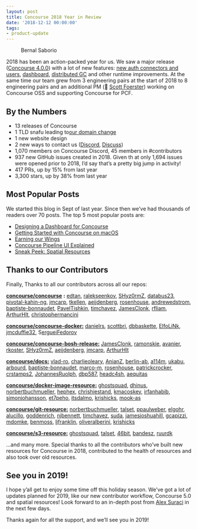 ```yaml
---
layout: post
title: Concourse 2018 Year in Review
date: '2018-12-12 00:00:00'
tags:
- product-update
---
```


<figure class="kg-card kg-image-card kg-card-hascaption"><img src=" __GHOST_URL__ /content/images/downloaded_images/Concourse-2018-Year-in-Review/1-pzx9yhOYi-XyEFUgqnxBfw.jpeg" class="kg-image" alt loading="lazy"><figcaption>Bernal Saborio</figcaption></figure>

2018 has been an action-packed year for us. We saw a major release ([Concourse 4.0.0](https://concourse-ci.org/download.html#v400)) with a lot of new features: [new auth connectors and users](https://medium.com/concourse-ci/oh-auth-f4fe68438171), [dashboard](https://medium.com/concourse-ci/designing-a-dashboard-for-concourse-fe2e03248751), [distributed GC](https://medium.com/concourse-ci/distributed-garbage-collection-ae3867ab5438) and other runtime improvements. At the same time our team grew from 3 engineering pairs at the start of 2018 to 8 engineering pairs and an additional PM (👋 [Scott Foerster](https://medium.com/u/86d0fa097bb9)) working on Concourse OSS and supporting Concourse for PCF.

## By the&nbsp;Numbers

- 13 releases of Concourse
- 1 TLD snafu leading to[our domain change](https://medium.com/concourse-ci/were-switchin-domains-5597dcd0b48b)
- 1 new website design
- 2 new ways to contact us ([Discord](https://discord.gg/MeRxXKW), [Discuss](https://discuss.concourse-ci.org/))
- 1,070 members on Concourse Discord, 45 members in #contributors
- 937 new GitHub issues created in 2018. Given th at only 1,694 issues were opened prior to 2018, I’d say that’s a pretty big jump in activity!
- 417 PRs, up by 15% from last year
- 3,300 stars, up by 38% from last year

## Most Popular&nbsp;Posts

We started this blog in Sept of last year. Since then we’ve had thousands of readers over 70 posts. The top 5 most popular posts are:

- [Designing a Dashboard for Concourse](https://medium.com/concourse-ci/designing-a-dashboard-for-concourse-fe2e03248751)
- [Getting Started with Concourse on macOS](https://medium.com/me/stats/post/fb3a49a8e6b4)
- [Earning our Wings](https://medium.com/me/stats/post/a0c307fa73e6)
- [Concourse Pipeline UI Explained](https://medium.com/concourse-ci/concourse-pipeline-ui-explained-87dfeea83553)
- [Sneak Peek: Spatial Resources](https://medium.com/concourse-ci/sneak-peek-spatial-resources-d0eed9bb3fa)

## Thanks to our Contributors

Finally, Thanks to all our contributors across all our repos:

[**concourse/concourse**](https://github.com/concourse/concourse/graphs/contributors?from=2018-01-01&to=2018-12-12&type=c) **:** [edtan](https://github.com/edtan), [ralekseenkov](https://github.com/ralekseenkov), [SHyz0rmZ](https://github.com/SHyx0rmZ), [databus23](https://github.com/databus23), [pivotal-kahin-ng](https://github.com/pivotal-kahin-ng), [jmcarp](https://github.com/jmcarp), [tkellen](https://github.com/tkellen), [aeijdenberg](https://github.com/aeijdenberg), [rosenhouse](https://github.com/rosenhouse), [andrewedstrom](https://github.com/andrewedstrom), [baptiste-bonnaudet](https://github.com/baptiste-bonnaudet), [PavelTishkin](http://PavelTishkin), [timchavez](https://github.com/timrchavez), [JamesClonk](https://github.com/JamesClonk), [rfliam](https://github.com/rfliam), [ArthurHlt](https://github.com/ArthurHlt), [christophermancini](https://github.com/christophermancini)

[**concourse/concourse-docker:**](https://github.com/concourse/concourse-docker/graphs/contributors?from=2018-01-01&to=2018-12-12&type=c) [danielrs](https://github.com/danielrs), [scottbri](https://github.com/scottbri), [dbbaskette](https://github.com/dbbaskette), [ElfoLiNk](https://github.com/ElfoLiNk), [jmcduffie32](https://github.com/jmcduffie32), S[ergueiFedorov](https://github.com/SergueiFedorov)

[**concourse/concourse-bosh-release:**](https://github.com/concourse/concourse-bosh-release/graphs/contributors?from=2018-01-01&to=2018-12-12&type=c) [JamesClonk](https://github.com/JamesClonk), [ramonskie](https://github.com/ramonskie), [avanier](https://github.com/avanier), [rkoster](https://github.com/rkoster), [SHyz0rmZ](https://github.com/SHyx0rmZ), [aeijdenberg](https://github.com/aeijdenberg), [jmcarp](https://github.com/jmcarp), [ArthurHlt](https://github.com/ArthurHlt)

[**concourse/docs:**](https://github.com/concourse/docs/graphs/contributors?from=2018-01-01&to=2018-12-12&type=c) [vlad-ro](https://github.com/vlad-ro), [charlieoleary](https://github.com/charlieoleary), [AnianZ](https://github.com/AnianZ), [berlin-ab](https://github.com/berlin-ab), [a114m](https://github.com/a114m), [ukabu](https://github.com/ukabu), [arbourd](https://github.com/arbourd), [baptiste-bonnaudet](https://github.com/baptiste-bonnaudet), [marco-m](https://github.com/marco-m), [rosenhouse](https://github.com/rosenhouse), [patrickcrocker](https://github.com/patrickcrocker), [crstamps2](https://github.com/crstamps2), [JohannesRuolph](https://github.com/JohannesRudolph), [dbp587](https://github.com/dpb587), [headc4sh](https://github.com/headcr4sh), [aequitas](https://github.com/aequitas)

[**concourse/docker-image-resource:**](https://github.com/concourse/docker-image-resource/graphs/contributors?from=2018-01-01&to=2018-12-12&type=c) [ghostsquad](https://github.com/ghostsquad), [dhinus](https://github.com/dhinus), [norbertbuchmueller](https://github.com/norbertbuchmueller), [hephex](https://github.com/hephex), [chrishiestand](https://github.com/chrishiestand), [kmacoskey](https://github.com/kmacoskey), [irfanhabib](https://github.com/irfanhabib), [simonjohansson](https://github.com/simonjohansson), [et7peho](https://github.com/et7peho), [itsdalmo](https://github.com/itsdalmo), [krishicks](https://github.com/krishicks), [mook-as](https://github.com/mook-as)

[**concourse/git-resource:**](https://github.com/concourse/git-resource/graphs/contributors?from=2018-01-01&to=2018-12-12&type=c) [norbertbuchmueller](https://github.com/norbertbuchmueller), [talset](https://github.com/talset), [ppaulweber](https://github.com/ppaulweber), [elgohr](https://github.com/elgohr), [alucillo](https://github.com/alucillo), [goddenrich](https://github.com/goddenrich), [njbennett](https://github.com/njbennett), [timchavez](https://github.com/timrchavez), [suda](https://github.com/suda), [jamesjoshuahill](https://github.com/jamesjoshuahill), [gcapizzi](https://github.com/gcapizzi), [mdomke](https://github.com/mdomke), [benmoss](https://github.com/benmoss), [ljfranklin](https://github.com/ljfranklin), [oliveralberini](https://github.com/oliverralbertini), [krishicks](https://github.com/krishicks)

[**concourse/s3-resource:**](https://github.com/concourse/s3-resource/graphs/contributors?from=2018-01-01&to=2018-12-12&type=c) [ghostsquad](https://github.com/ghostsquad), [talset](https://github.com/talset), [46bit](https://github.com/46bit), [bandesz](https://github.com/bandesz), [ruurdk](https://github.com/ruurdk)

…and many more. Special thanks to all the contributors who’ve built new resources for Concourse in 2018, contributed to the health of resources and also took over old resources.

## See you in&nbsp;2019!

I hope y’all get to enjoy some time off this holiday season. We’ve got a lot of updates planned for 2019, like our new contributor workflow, Concourse 5.0 and spatial resources! Look forward to an in-depth post from [Alex Suraci](https://medium.com/u/263a63b2f209) in the next few days.

Thanks again for all the support, and we’ll see you in 2019!

